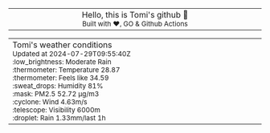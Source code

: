 
<div align="center">
<table>
<tbody>
<td align="center">
<img width="2000" height="0"><br>
Hello, this is Tomi's github 👋<br>
<sup>Built with ❤️, GO & Github Actions</sup><br>
<img width="2000" height="0">
</td>
</tbody>
</table>
</div>
<table>
<tbody>
<td align="left">
<img width="2000" height="0"><br>
Tomi's weather conditions<br>
<sup>Updated at 2024-07-29T09:55:40Z</sup><br>
<sup>:low_brightness: Moderate Rain</sup><br>
<sup>:thermometer: Temperature 28.87 </sup><br>
<sup>:thermometer: Feels like 34.59</sup><br>
<sup>:sweat_drops: Humidity 81%</sup><br>
<sup>:mask: PM2.5 52.72 μg/m3</sup><br>
<sup>:cyclone: Wind 4.63m/s </sup><br>
<sup>:telescope: Visibility 6000m </sup><br>
<sup>:droplet: Rain 1.33mm/last 1h </sup><br>
<img width="2000" height="0">
</td>
<td align="left">
<img width="2000" height="0"><br>
<br>
<img width="2000" height="0">
</td>
</tbody>
</table>
</div>
    